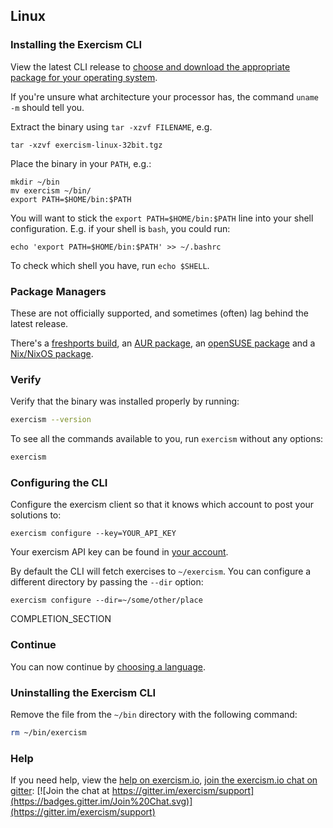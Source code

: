 
## Linux

### Installing the Exercism CLI

View the latest CLI release to [choose and download the appropriate package for your operating system](https://github.com/exercism/cli/releases/latest).

If you're unsure what architecture your processor has, the command `uname -m` should tell you.

Extract the binary using `tar -xzvf FILENAME`, e.g.

```
tar -xzvf exercism-linux-32bit.tgz
```

Place the binary in your `PATH`, e.g.:

```
mkdir ~/bin
mv exercism ~/bin/
export PATH=$HOME/bin:$PATH
```

You will want to stick the `export PATH=$HOME/bin:$PATH` line into your shell configuration. E.g. if your
shell is `bash`, you could run:

```
echo 'export PATH=$HOME/bin:$PATH' >> ~/.bashrc
```

To check which shell you have, run `echo $SHELL`.

### Package Managers

These are not officially supported, and sometimes (often) lag behind the latest release.

There's a [freshports build](http://www.freshports.org/misc/exercism), an [AUR package](https://aur.archlinux.org/packages/exercism-cli), an [openSUSE package](https://software.opensuse.org/package/golang-github-exercism-cli) and a [Nix/NixOS package](https://github.com/NixOS/nixpkgs/blob/master/pkgs/applications/misc/exercism/default.nix).

### Verify

Verify that the binary was installed properly by running:

```bash
exercism --version
```

To see all the commands available to you, run `exercism` without any options:

```bash
exercism
```

### Configuring the CLI

Configure the exercism client so that it knows which account to post your solutions to:

```
exercism configure --key=YOUR_API_KEY
```

Your exercism API key can be found in [your account](/account/key).

By default the CLI will fetch exercises to `~/exercism`.
You can configure a different directory by passing the `--dir` option:

```
exercism configure --dir=~/some/other/place
```

COMPLETION_SECTION

### Continue
You can now continue by [choosing a language](http://exercism.io/languages).

### Uninstalling the Exercism CLI

Remove the file from the `~/bin` directory with the following command:

```bash
rm ~/bin/exercism
```

### Help

If you need help, view the [help on exercism.io](http://exercism.io/help), [join the exercism.io chat on gitter](https://gitter.im/exercism/support): [![Join the chat at https://gitter.im/exercism/support](https://badges.gitter.im/Join%20Chat.svg)](https://gitter.im/exercism/support)

